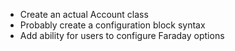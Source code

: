 * Create an actual Account class
* Probably create a configuration block syntax
* Add ability for users to configure Faraday options
